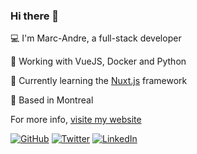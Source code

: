 
### Hi there 👋

💻 I'm Marc-Andre, a full-stack developer

👔 Working with VueJS, Docker and Python

🌱 Currently learning the [Nuxt.js](https://nuxtjs.org/) framework

🍁 Based in Montreal 

For more info, [visite my website](https://marcxandre.dev/) 


[![GitHub](https://img.shields.io/badge/GitHub-%40marc--x--andre-239a3b.svg)](https://github.com/marc-x-andre)
[![Twitter](https://img.shields.io/badge/Twitter-%40marc__x__andre-58a1f2.svg)](https://twitter.com/marc_x_andre)
[![LinkedIn](https://img.shields.io/badge/Linked-in-0c66c3.svg)](https://www.linkedin.com/in/marc-x-andre/)
